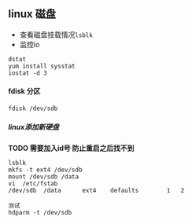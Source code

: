 ## linux 磁盘


- 查看磁盘挂载情况`lsblk`
- 监控io
 
```
dstat
yum install sysstat
iostat -d 3
```

#### fdisk 分区
```
fdisk /dev/sdb
```


##### linux添加新硬盘 

**TODO 需要加入id号 防止重启之后找不到**

```
lsblk
mkfs -t ext4 /dev/sdb
mount /dev/sdb /data
vi  /etc/fstab
/dev/sdb  /data      ext4    defaults        1   2

测试
hdparm -t /dev/sdb
``` 